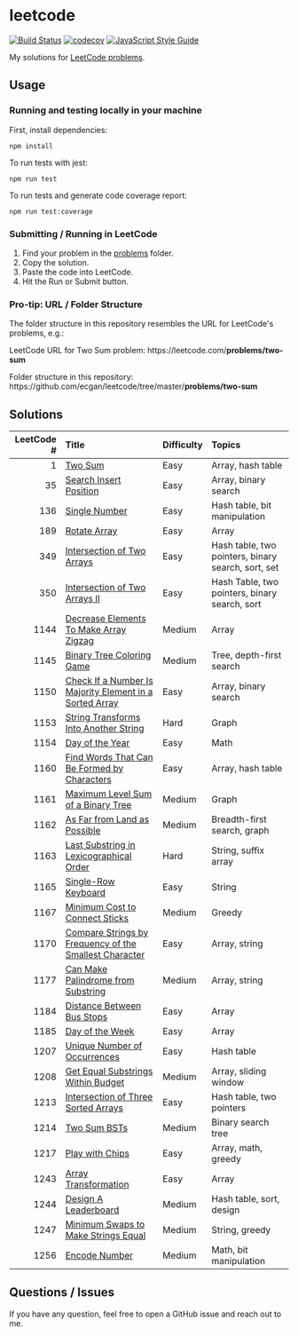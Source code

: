 # leetcode

[![Build Status](https://travis-ci.org/ecgan/leetcode.svg?branch=master)](https://travis-ci.org/ecgan/leetcode) [![codecov](https://codecov.io/gh/ecgan/leetcode/branch/master/graph/badge.svg)](https://codecov.io/gh/ecgan/leetcode)  [![JavaScript Style Guide](https://img.shields.io/badge/code_style-standard-brightgreen.svg)](https://standardjs.com)

My solutions for [LeetCode problems](https://leetcode.com/problemset/all/).

## Usage

### Running and testing locally in your machine

First, install dependencies:

```shell
npm install
```

To run tests with jest:

```shell
npm run test
```

To run tests and generate code coverage report:

```shell
npm run test:coverage
```

### Submitting / Running in LeetCode

1. Find your problem in the [problems](/problems) folder.
2. Copy the solution.
3. Paste the code into LeetCode.
4. Hit the Run or Submit button.

### Pro-tip: URL / Folder Structure

The folder structure in this repository resembles the URL for LeetCode's problems, e.g.:

LeetCode URL for Two Sum problem: https://<span></span>leetcode.com/**problems/two-sum**

Folder structure in this repository: https://<span></span>github.com/ecgan/leetcode/tree/master/**problems/two-sum**

## Solutions

| LeetCode # | Title | Difficulty | Topics |
|-----------:|:------|:-----------|:-------|
| 1 | [Two Sum](/problems/two-sum) | Easy | Array, hash table |
| 35 | [Search Insert Position](/problems/search-insert-position) | Easy | Array, binary search |
| 136 | [Single Number](/problems/single-number) | Easy | Hash table, bit manipulation |
| 189 | [Rotate Array](/problems/rotate-array) | Easy | Array |
| 349 | [Intersection of Two Arrays](/problems/intersection-of-two-arrays) | Easy | Hash table, two pointers, binary search, sort, set |
| 350 | [Intersection of Two Arrays II](/problems/intersection-of-two-arrays-ii) | Easy | Hash Table, two pointers, binary search, sort |
| 1144 | [Decrease Elements To Make Array Zigzag](/problems/decrease-elements-to-make-array-zigzag) | Medium | Array |
| 1145 | [Binary Tree Coloring Game](/problems/binary-tree-coloring-game/) | Medium | Tree, depth-first search |
| 1150 | [Check If a Number Is Majority Element in a Sorted Array](/problems/is-a-a-majority-element) | Easy | Array, binary search |
| 1153 | [String Transforms Into Another String](/problems/string-transforms-into-another-string) | Hard | Graph |
| 1154 | [Day of the Year](/problems/ordinal-number-of-date) | Easy | Math |
| 1160 | [Find Words That Can Be Formed by Characters](/problems/find-words-that-can-be-formed-by-characters) | Easy | Array, hash table |
| 1161 | [Maximum Level Sum of a Binary Tree](/problems/maximum-level-sum-of-a-binary-tree) | Medium | Graph |
| 1162 | [As Far from Land as Possible](/problems/as-far-from-land-as-possible) | Medium | Breadth-first search, graph |
| 1163 | [Last Substring in Lexicographical Order](/problems/last-substring-in-lexicographical-order) | Hard | String, suffix array |
| 1165 | [Single-Row Keyboard](/problems/single-row-keyboard) | Easy | String |
| 1167 | [Minimum Cost to Connect Sticks](/problems/minimum-cost-to-connect-sticks) | Medium | Greedy |
| 1170 | [Compare Strings by Frequency of the Smallest Character](/problems/compare-strings-by-frequency-of-the-smallest-character) | Easy | Array, string |
| 1177 | [Can Make Palindrome from Substring](/problems/can-make-palindrome-from-substring) | Medium | Array, string |
| 1184 | [Distance Between Bus Stops](/problems/distance-between-bus-stops) | Easy | Array |
| 1185 | [Day of the Week](/problems/day-of-the-week) | Easy | Array |
| 1207 | [Unique Number of Occurrences](/problems/unique-number-of-occurrences) | Easy | Hash table |
| 1208 | [Get Equal Substrings Within Budget](/problems/get-equal-substrings-within-budget) | Medium | Array, sliding window |
| 1213 | [Intersection of Three Sorted Arrays](/problems/intersection-of-three-sorted-arrays) | Easy | Hash table, two pointers |
| 1214 | [Two Sum BSTs](/problems/two-sum-bsts) | Medium | Binary search tree |
| 1217 | [Play with Chips](/problems/play-with-chips) | Easy | Array, math, greedy |
| 1243 | [Array Transformation](/problems/array-transformation) | Easy | Array |
| 1244 | [Design A Leaderboard](/problems/design-a-leaderboard) | Medium | Hash table, sort, design |
| 1247 | [Minimum Swaps to Make Strings Equal](/problems/minimum-swaps-to-make-strings-equal) | Medium | String, greedy |
| 1256 | [Encode Number](/problems/encode-number) | Medium | Math, bit manipulation |

## Questions / Issues

If you have any question, feel free to open a GitHub issue and reach out to me.
